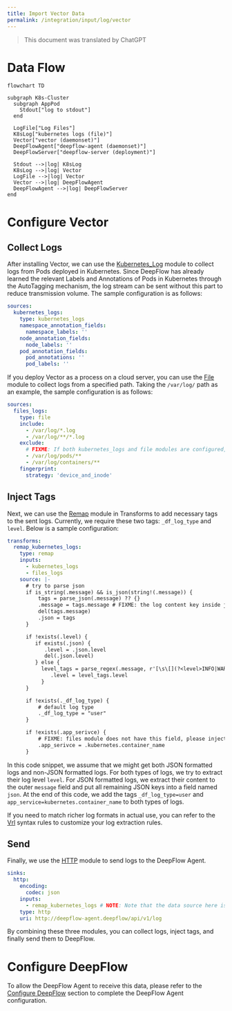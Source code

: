 ```yaml
---
title: Import Vector Data
permalink: /integration/input/log/vector
---
```


> This document was translated by ChatGPT

# Data Flow

```mermaid
flowchart TD

subgraph K8s-Cluster
  subgraph AppPod
    Stdout["log to stdout"]
  end

  LogFile["Log Files"]
  K8sLog["kubernetes logs (file)"]
  Vector["vector (daemonset)"]
  DeepFlowAgent["deepflow-agent (daemonset)"]
  DeepFlowServer["deepflow-server (deployment)"]

  Stdout -->|log| K8sLog
  K8sLog -->|log| Vector
  LogFile -->|log| Vector
  Vector -->|log| DeepFlowAgent
  DeepFlowAgent -->|log| DeepFlowServer
end
```

# Configure Vector

## Collect Logs

After installing Vector, we can use the [Kubernetes_Log](https://vector.dev/docs/reference/configuration/sources/kubernetes_logs/) module to collect logs from Pods deployed in Kubernetes. Since DeepFlow has already learned the relevant Labels and Annotations of Pods in Kubernetes through the AutoTagging mechanism, the log stream can be sent without this part to reduce transmission volume. The sample configuration is as follows:

```yaml
sources:
  kubernetes_logs:
    type: kubernetes_logs
    namespace_annotation_fields:
      namespace_labels: ''
    node_annotation_fields:
      node_labels: ''
    pod_annotation_fields:
      pod_annotations: ''
      pod_labels: ''
```

If you deploy Vector as a process on a cloud server, you can use the [File](https://vector.dev/docs/reference/configuration/sources/file) module to collect logs from a specified path. Taking the `/var/log/` path as an example, the sample configuration is as follows:

```yaml
sources:
  files_logs:
    type: file
    include:
      - /var/log/*.log
      - /var/log/**/*.log
    exclude:
      # FIXME: If both kubernetes_logs and file modules are configured, to avoid duplicate log content, the k8s log folder needs to be excluded
      - /var/log/pods/**
      - /var/log/containers/**
    fingerprint:
      strategy: 'device_and_inode'
```

## Inject Tags

Next, we can use the [Remap](https://vector.dev/docs/reference/configuration/transforms/remap/) module in Transforms to add necessary tags to the sent logs. Currently, we require these two tags: `_df_log_type` and `level`. Below is a sample configuration:

```yaml
transforms:
  remap_kubernetes_logs:
    type: remap
    inputs:
      - kubernetes_logs
      - files_logs
    source: |-
      # try to parse json
      if is_string(.message) && is_json(string!(.message)) {
          tags = parse_json(.message) ?? {}
          .message = tags.message # FIXME: the log content key inside json
          del(tags.message)
          .json = tags
      }

      if !exists(.level) {
         if exists(.json) {
            .level = .json.level
            del(.json.level)
         } else {
           level_tags = parse_regex(.message, r'[\s\[](?<level>INFO|WARN|WARNING|DEBUG|ERROR|TRACE|FATAL)[\s\]]') ?? {}
              .level = level_tags.level
           }
      }

      if !exists(._df_log_type) {
          # default log type
          ._df_log_type = "user"
      }

      if !exists(.app_serivce) {
          # FIXME: files module does not have this field, please inject the application name through the log content
          .app_serivce = .kubernetes.container_name
      }
```

In this code snippet, we assume that we might get both JSON formatted logs and non-JSON formatted logs. For both types of logs, we try to extract their log level `level`. For JSON formatted logs, we extract their content to the outer `message` field and put all remaining JSON keys into a field named `json`. At the end of this code, we add the tags `_df_log_type=user` and `app_service=kubernetes.container_name` to both types of logs.

If you need to match richer log formats in actual use, you can refer to the [Vrl](https://vector.dev/docs/reference/vrl/) syntax rules to customize your log extraction rules.

## Send

Finally, we use the [HTTP](https://vector.dev/docs/reference/configuration/sinks/http/) module to send logs to the DeepFlow Agent.

```yaml
sinks:
  http:
    encoding:
      codec: json
    inputs:
      - remap_kubernetes_logs # NOTE: Note that the data source here is the key of the transform module
    type: http
    uri: http://deepflow-agent.deepflow/api/v1/log
```

By combining these three modules, you can collect logs, inject tags, and finally send them to DeepFlow.

# Configure DeepFlow

To allow the DeepFlow Agent to receive this data, please refer to the [Configure DeepFlow](../tracing/opentelemetry/#配置-deepflow) section to complete the DeepFlow Agent configuration.
